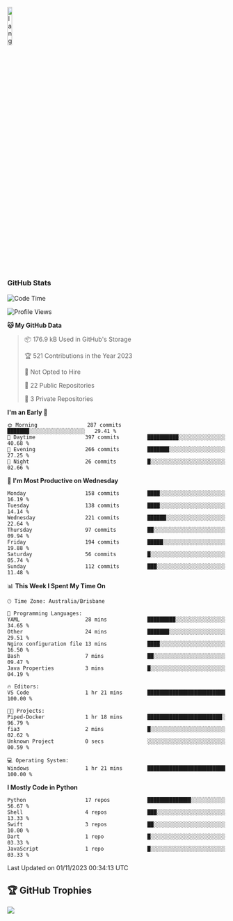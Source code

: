 <p align="left"><img width=15%" src="https://github.com/alansmathew/alansmathew/raw/master/lang.gif" alt="lang image here" /></p>

# <h3 align="left">GitHub Stats</h3>

<!--START_SECTION:waka-->
![Code Time](http://img.shields.io/badge/Code%20Time-317%20hrs%2050%20mins-blue)

![Profile Views](http://img.shields.io/badge/Profile%20Views-0-blue)

**🐱 My GitHub Data** 

> 📦 176.9 kB Used in GitHub's Storage 
 > 
> 🏆 521 Contributions in the Year 2023
 > 
> 🚫 Not Opted to Hire
 > 
> 📜 22 Public Repositories 
 > 
> 🔑 3 Private Repositories 
 > 
**I'm an Early 🐤** 

```text
🌞 Morning                287 commits         ███████░░░░░░░░░░░░░░░░░░   29.41 % 
🌆 Daytime                397 commits         ██████████░░░░░░░░░░░░░░░   40.68 % 
🌃 Evening                266 commits         ███████░░░░░░░░░░░░░░░░░░   27.25 % 
🌙 Night                  26 commits          █░░░░░░░░░░░░░░░░░░░░░░░░   02.66 % 
```
📅 **I'm Most Productive on Wednesday** 

```text
Monday                   158 commits         ████░░░░░░░░░░░░░░░░░░░░░   16.19 % 
Tuesday                  138 commits         ████░░░░░░░░░░░░░░░░░░░░░   14.14 % 
Wednesday                221 commits         ██████░░░░░░░░░░░░░░░░░░░   22.64 % 
Thursday                 97 commits          ██░░░░░░░░░░░░░░░░░░░░░░░   09.94 % 
Friday                   194 commits         █████░░░░░░░░░░░░░░░░░░░░   19.88 % 
Saturday                 56 commits          █░░░░░░░░░░░░░░░░░░░░░░░░   05.74 % 
Sunday                   112 commits         ███░░░░░░░░░░░░░░░░░░░░░░   11.48 % 
```


📊 **This Week I Spent My Time On** 

```text
🕑︎ Time Zone: Australia/Brisbane

💬 Programming Languages: 
YAML                     28 mins             █████████░░░░░░░░░░░░░░░░   34.65 % 
Other                    24 mins             ███████░░░░░░░░░░░░░░░░░░   29.51 % 
Nginx configuration file 13 mins             ████░░░░░░░░░░░░░░░░░░░░░   16.50 % 
Bash                     7 mins              ██░░░░░░░░░░░░░░░░░░░░░░░   09.47 % 
Java Properties          3 mins              █░░░░░░░░░░░░░░░░░░░░░░░░   04.19 % 

🔥 Editors: 
VS Code                  1 hr 21 mins        █████████████████████████   100.00 % 

🐱‍💻 Projects: 
Piped-Docker             1 hr 18 mins        ████████████████████████░   96.79 % 
fia3                     2 mins              █░░░░░░░░░░░░░░░░░░░░░░░░   02.62 % 
Unknown Project          0 secs              ░░░░░░░░░░░░░░░░░░░░░░░░░   00.59 % 

💻 Operating System: 
Windows                  1 hr 21 mins        █████████████████████████   100.00 % 
```

**I Mostly Code in Python** 

```text
Python                   17 repos            ██████████████░░░░░░░░░░░   56.67 % 
Shell                    4 repos             ███░░░░░░░░░░░░░░░░░░░░░░   13.33 % 
Swift                    3 repos             ██░░░░░░░░░░░░░░░░░░░░░░░   10.00 % 
Dart                     1 repo              █░░░░░░░░░░░░░░░░░░░░░░░░   03.33 % 
JavaScript               1 repo              █░░░░░░░░░░░░░░░░░░░░░░░░   03.33 % 
```




 Last Updated on 01/11/2023 00:34:13 UTC
<!--END_SECTION:waka-->

## 🏆 GitHub Trophies

![](https://github-profile-trophy.vercel.app/?username=samh06&theme=discord&no-frame=true&no-bg=false&margin-w=4)
